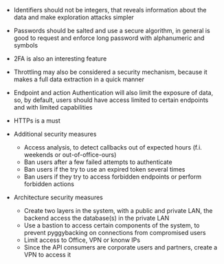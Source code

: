 * Identifiers should not be integers, that reveals information about the data and 
  make exploration attacks simpler
  
* Passwords should be salted and use a secure algorithm, in general is good
  to request and enforce long password with alphanumeric and symbols
  
* 2FA is also an interesting feature

* Throttling may also be considered a security mechanism, because it makes a full
  data extraction in a quick manner
  
* Endpoint and action Authentication will also limit the exposure of data, so, by default, users
  should have access limited to certain endpoints and with limited capabilities
  
* HTTPs is a must

* Additional security measures
  - Access analysis, to detect callbacks out of expected hours (f.i. weekends or out-of-office-ours)
  - Ban users after a few failed attempts to authenticate
  - Ban users if the try to use an expired token several times
  - Ban users if they try to access forbidden endpoints or perform forbidden actions
    
* Architecture security measures
  - Create two layers in the system, with a public and private LAN, 
    the backend access the database(s) in the private LAN
  - Use a bastion to access certain components of the system, to prevent pyggybacking
    on connections from compromised users
  - Limit access to Office, VPN or knonw IPs
  - Since the API consumers are corporate users and partners, create a VPN to access it
    